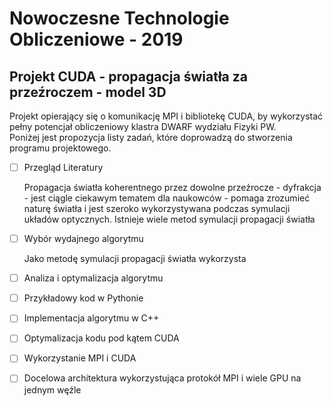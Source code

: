 # Nowoczesne Technologie Obliczeniowe - 2019
## Projekt CUDA - propagacja światła za przeźroczem - model 3D

Projekt opierający się o komunikację MPI i bibliotekę CUDA, by wykorzystać pełny potencjał obliczeniowy klastra DWARF wydziału Fizyki PW. <br />
Poniżej jest propozycja listy zadań, które doprowadzą do stworzenia programu projektowego.

* [ ] Przegląd Literatury

    Propagacja światła koherentnego przez dowolne przeźrocze - dyfrakcja - jest ciągle ciekawym tematem dla naukowców - pomaga zrozumieć naturę światła i jest szeroko wykorzystywana podczas symulacji układów optycznych. 
    Istnieje wiele metod symulacji propagacji światła 

* [ ] Wybór wydajnego algorytmu

    Jako metodę symulacji propagacji światła wykorzysta

* [ ] Analiza i optymalizacja algorytmu
* [ ] Przykładowy kod w Pythonie
* [ ] Implementacja algorytmu w C++
* [ ] Optymalizacja kodu pod kątem CUDA
* [ ] Wykorzystanie MPI i CUDA
* [ ] Docelowa architektura wykorzystująca protokół MPI i wiele GPU na jednym węźle